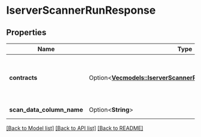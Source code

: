 # IserverScannerRunResponse

## Properties

Name | Type | Description | Notes
------------ | ------------- | ------------- | -------------
**contracts** | Option<[**Vec<models::IserverScannerRunResponseContractsInner>**](iserverScannerRunResponse_contracts_inner.md)> | Contains contracts related to the market scanner request. | [optional]
**scan_data_column_name** | Option<**String**> | Internal Use Only | [optional]

[[Back to Model list]](../README.md#documentation-for-models) [[Back to API list]](../README.md#documentation-for-api-endpoints) [[Back to README]](../README.md)
